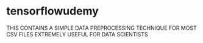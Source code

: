 # tensorflowudemy
THIS CONTAINS A SIMPLE DATA PREPROCESSING TECHNIQUE FOR MOST CSV FILES
EXTREMELY USEFUL FOR DATA SCIENTISTS
